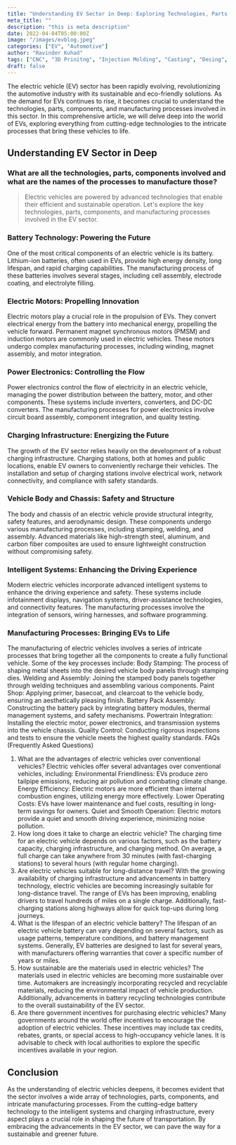 ```yaml
---
title: "Understanding EV Sector in Deep: Exploring Technologies, Parts, Components, and Manufacturing Processes"
meta_title: ""
description: "this is meta description"
date: 2022-04-04T05:00:00Z
image: "/images/evblog.jpeg"
categories: ["EV", "Automotive"]
author: "Ravinder Kuhad"
tags: ["CNC", "3D Prinitng", "Injection Molding", "Casting", "Desing", "Software" ]
draft: false
---
```




The electric vehicle (EV) sector has been rapidly evolving, revolutionizing the automotive industry with its sustainable and eco-friendly solutions. As the demand for EVs continues to rise, it becomes crucial to understand the technologies, parts, components, and manufacturing processes involved in this sector. In this comprehensive article, we will delve deep into the world of EVs, exploring everything from cutting-edge technologies to the intricate processes that bring these vehicles to life.

## Understanding EV Sector in Deep

### What are all the technologies, parts, components involved and what are the names of the processes to manufacture those?


> Electric vehicles are powered by advanced technologies that enable their efficient and sustainable operation. Let's explore the key technologies, parts, components, and manufacturing processes involved in the EV sector.

### Battery Technology: Powering the Future

One of the most critical components of an electric vehicle is its battery. Lithium-ion batteries, often used in EVs, provide high energy density, long lifespan, and rapid charging capabilities. The manufacturing process of these batteries involves several stages, including cell assembly, electrode coating, and electrolyte filling.

### Electric Motors: Propelling Innovation

Electric motors play a crucial role in the propulsion of EVs. They convert electrical energy from the battery into mechanical energy, propelling the vehicle forward. Permanent magnet synchronous motors (PMSM) and induction motors are commonly used in electric vehicles. These motors undergo complex manufacturing processes, including winding, magnet assembly, and motor integration.

### Power Electronics: Controlling the Flow

Power electronics control the flow of electricity in an electric vehicle, managing the power distribution between the battery, motor, and other components. These systems include inverters, converters, and DC-DC converters. The manufacturing processes for power electronics involve circuit board assembly, component integration, and quality testing.

### Charging Infrastructure: Energizing the Future
The growth of the EV sector relies heavily on the development of a robust charging infrastructure. Charging stations, both at homes and public locations, enable EV owners to conveniently recharge their vehicles. The installation and setup of charging stations involve electrical work, network connectivity, and compliance with safety standards.
### Vehicle Body and Chassis: Safety and Structure
The body and chassis of an electric vehicle provide structural integrity, safety features, and aerodynamic design. These components undergo various manufacturing processes, including stamping, welding, and assembly. Advanced materials like high-strength steel, aluminum, and carbon fiber composites are used to ensure lightweight construction without compromising safety.
### Intelligent Systems: Enhancing the Driving Experience
Modern electric vehicles incorporate advanced intelligent systems to enhance the driving experience and safety. These systems include infotainment displays, navigation systems, driver-assistance technologies, and connectivity features. The manufacturing processes involve the integration of sensors, wiring harnesses, and software programming.
### Manufacturing Processes: Bringing EVs to Life
The manufacturing of electric vehicles involves a series of intricate processes that bring together all the components to create a fully functional vehicle. Some of the key processes include:
Body Stamping: The process of shaping metal sheets into the desired vehicle body panels through stamping dies.
Welding and Assembly: Joining the stamped body panels together through welding techniques and assembling various components.
Paint Shop: Applying primer, basecoat, and clearcoat to the vehicle body, ensuring an aesthetically pleasing finish.
Battery Pack Assembly: Constructing the battery pack by integrating battery modules, thermal management systems, and safety mechanisms.
Powertrain Integration: Installing the electric motor, power electronics, and transmission systems into the vehicle chassis.
Quality Control: Conducting rigorous inspections and tests to ensure the vehicle meets the highest quality standards.
FAQs (Frequently Asked Questions)
1. What are the advantages of electric vehicles over conventional vehicles?
Electric vehicles offer several advantages over conventional vehicles, including:
Environmental Friendliness: EVs produce zero tailpipe emissions, reducing air pollution and combating climate change.
Energy Efficiency: Electric motors are more efficient than internal combustion engines, utilizing energy more effectively.
Lower Operating Costs: EVs have lower maintenance and fuel costs, resulting in long-term savings for owners.
Quiet and Smooth Operation: Electric motors provide a quiet and smooth driving experience, minimizing noise pollution.
2. How long does it take to charge an electric vehicle?
The charging time for an electric vehicle depends on various factors, such as the battery capacity, charging infrastructure, and charging method. On average, a full charge can take anywhere from 30 minutes (with fast-charging stations) to several hours (with regular home charging).
3. Are electric vehicles suitable for long-distance travel?
With the growing availability of charging infrastructure and advancements in battery technology, electric vehicles are becoming increasingly suitable for long-distance travel. The range of EVs has been improving, enabling drivers to travel hundreds of miles on a single charge. Additionally, fast-charging stations along highways allow for quick top-ups during long journeys.
4. What is the lifespan of an electric vehicle battery?
The lifespan of an electric vehicle battery can vary depending on several factors, such as usage patterns, temperature conditions, and battery management systems. Generally, EV batteries are designed to last for several years, with manufacturers offering warranties that cover a specific number of years or miles.
5. How sustainable are the materials used in electric vehicles?
The materials used in electric vehicles are becoming more sustainable over time. Automakers are increasingly incorporating recycled and recyclable materials, reducing the environmental impact of vehicle production. Additionally, advancements in battery recycling technologies contribute to the overall sustainability of the EV sector.
6. Are there government incentives for purchasing electric vehicles?
Many governments around the world offer incentives to encourage the adoption of electric vehicles. These incentives may include tax credits, rebates, grants, or special access to high-occupancy vehicle lanes. It is advisable to check with local authorities to explore the specific incentives available in your region.
## Conclusion
As the understanding of electric vehicles deepens, it becomes evident that the sector involves a wide array of technologies, parts, components, and intricate manufacturing processes. From the cutting-edge battery technology to the intelligent systems and charging infrastructure, every aspect plays a crucial role in shaping the future of transportation. By embracing the advancements in the EV sector, we can pave the way for a sustainable and greener future.
